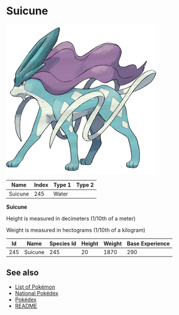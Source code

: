 # Suicune


![Suicune](images/245.png)

| **Name** | **Index** | **Type 1** | **Type 2** |
|----|----|----|----|
| Suicune | 245 | Water  |  |

**Suicune** 


Height is measured in decimeters (1/10th of a meter)

Weight is measured in hectograms (1/10th of a kilogram)

| **Id** | **Name** | **Species Id** | **Height** | **Weight** | **Base Experience** |
|--------|----------|----------------|------------|------------|---------------------|
| 245 | Suicune | 245 | 20 | 1870 | 290 |


## See also

- [List of Pokémon](../pokemon.md)
- [National Pokédex](../national_pokedex.md)
- [Pokédex](../pokedex.md)
- [README](../README.md)

